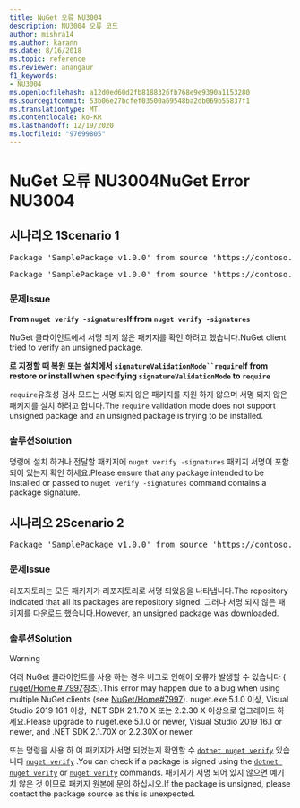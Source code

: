 ```yaml
---
title: NuGet 오류 NU3004
description: NU3004 오류 코드
author: mishra14
ms.author: karann
ms.date: 8/16/2018
ms.topic: reference
ms.reviewer: anangaur
f1_keywords:
- NU3004
ms.openlocfilehash: a12d0ed60d2fb8188326fb768e9e9390a1153280
ms.sourcegitcommit: 53b06e27bcfef03500a69548ba2db069b55837f1
ms.translationtype: MT
ms.contentlocale: ko-KR
ms.lasthandoff: 12/19/2020
ms.locfileid: "97699805"
---
```

# <a name="nuget-error-nu3004"></a><span data-ttu-id="3a093-103">NuGet 오류 NU3004</span><span class="sxs-lookup"><span data-stu-id="3a093-103">NuGet Error NU3004</span></span>

## <a name="scenario-1"></a><span data-ttu-id="3a093-104">시나리오 1</span><span class="sxs-lookup"><span data-stu-id="3a093-104">Scenario 1</span></span>

<pre>Package 'SamplePackage v1.0.0' from source 'https://contoso.com/index.json': The package is not signed.</pre>
<pre>Package 'SamplePackage v1.0.0' from source 'https://contoso.com/index.json': signatureValidationMode is set to require, so packages are allowed only if signed by trusted signers; however, this package is unsigned.</pre>

### <a name="issue"></a><span data-ttu-id="3a093-105">문제</span><span class="sxs-lookup"><span data-stu-id="3a093-105">Issue</span></span>

<span data-ttu-id="3a093-106">**From `nuget verify -signatures`**</span><span class="sxs-lookup"><span data-stu-id="3a093-106">**If from `nuget verify -signatures`**</span></span>

<span data-ttu-id="3a093-107">NuGet 클라이언트에서 서명 되지 않은 패키지를 확인 하려고 했습니다.</span><span class="sxs-lookup"><span data-stu-id="3a093-107">NuGet client tried to verify an unsigned package.</span></span>

<span data-ttu-id="3a093-108">**로 지정할 때 복원 또는 설치에서 `signatureValidationMode``require`**</span><span class="sxs-lookup"><span data-stu-id="3a093-108">**If from restore or install when specifying `signatureValidationMode` to `require`**</span></span>

<span data-ttu-id="3a093-109">`require`유효성 검사 모드는 서명 되지 않은 패키지를 지원 하지 않으며 서명 되지 않은 패키지를 설치 하려고 합니다.</span><span class="sxs-lookup"><span data-stu-id="3a093-109">The `require` validation mode does not support unsigned package and an unsigned package is trying to be installed.</span></span>

### <a name="solution"></a><span data-ttu-id="3a093-110">솔루션</span><span class="sxs-lookup"><span data-stu-id="3a093-110">Solution</span></span>

<span data-ttu-id="3a093-111">명령에 설치 하거나 전달할 패키지에 `nuget verify -signatures` 패키지 서명이 포함 되어 있는지 확인 하세요.</span><span class="sxs-lookup"><span data-stu-id="3a093-111">Please ensure that any package intended to be installed or passed to `nuget verify -signatures` command contains a package signature.</span></span>

## <a name="scenario-2"></a><span data-ttu-id="3a093-112">시나리오 2</span><span class="sxs-lookup"><span data-stu-id="3a093-112">Scenario 2</span></span>

<pre>Package 'SamplePackage v1.0.0' from source 'https://contoso.com/index.json': This repository indicated that all its packages are repository signed; however, this package is unsigned.</pre>

### <a name="issue"></a><span data-ttu-id="3a093-113">문제</span><span class="sxs-lookup"><span data-stu-id="3a093-113">Issue</span></span>

<span data-ttu-id="3a093-114">리포지토리는 모든 패키지가 리포지토리로 서명 되었음을 나타냅니다.</span><span class="sxs-lookup"><span data-stu-id="3a093-114">The repository indicated that all its packages are repository signed.</span></span> <span data-ttu-id="3a093-115">그러나 서명 되지 않은 패키지를 다운로드 했습니다.</span><span class="sxs-lookup"><span data-stu-id="3a093-115">However, an unsigned package was downloaded.</span></span>

### <a name="solution"></a><span data-ttu-id="3a093-116">솔루션</span><span class="sxs-lookup"><span data-stu-id="3a093-116">Solution</span></span>

> [!Warning]
> <span data-ttu-id="3a093-117">여러 NuGet 클라이언트를 사용 하는 경우 버그로 인해이 오류가 발생할 수 있습니다 ( [nuget/Home # 7997](https://github.com/NuGet/Home/issues/7997)참조).</span><span class="sxs-lookup"><span data-stu-id="3a093-117">This error may happen due to a bug when using multiple NuGet clients (see [NuGet/Home#7997](https://github.com/NuGet/Home/issues/7997)).</span></span> <span data-ttu-id="3a093-118">nuget.exe 5.1.0 이상, Visual Studio 2019 16.1 이상, .NET SDK 2.1.70 X 또는 2.2.30 X 이상으로 업그레이드 하세요.</span><span class="sxs-lookup"><span data-stu-id="3a093-118">Please upgrade to nuget.exe 5.1.0 or newer, Visual Studio 2019 16.1 or newer, and .NET SDK 2.1.70X or 2.2.30X or newer.</span></span>

<span data-ttu-id="3a093-119">또는 명령을 사용 하 여 패키지가 서명 되었는지 확인할 수 [`dotnet nuget verify`](/dotnet/core/tools/dotnet-nuget-verify.md) 있습니다 [`nuget verify`](../cli-reference/cli-ref-verify.md) .</span><span class="sxs-lookup"><span data-stu-id="3a093-119">You can check if a package is signed using the [`dotnet nuget verify`](/dotnet/core/tools/dotnet-nuget-verify.md) or [`nuget verify`](../cli-reference/cli-ref-verify.md) commands.</span></span> <span data-ttu-id="3a093-120">패키지가 서명 되어 있지 않으면 예기치 않은 것 이므로 패키지 원본에 문의 하십시오.</span><span class="sxs-lookup"><span data-stu-id="3a093-120">If the package is unsigned, please contact the package source as this is unexpected.</span></span>
